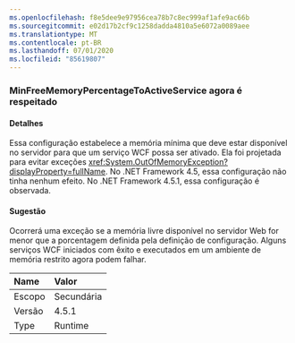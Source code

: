 ```yaml
---
ms.openlocfilehash: f8e5dee9e97956cea78b7c8ec999af1afe9ac66b
ms.sourcegitcommit: e02d17b2cf9c1258dadda4810a5e6072a0089aee
ms.translationtype: MT
ms.contentlocale: pt-BR
ms.lasthandoff: 07/01/2020
ms.locfileid: "85619807"
---
```

### <a name="minfreememorypercentagetoactiveservice-is-now-respected"></a>MinFreeMemoryPercentageToActiveService agora é respeitado

#### <a name="details"></a>Detalhes

Essa configuração estabelece a memória mínima que deve estar disponível no servidor para que um serviço WCF possa ser ativado. Ela foi projetada para evitar exceções <xref:System.OutOfMemoryException?displayProperty=fullName>. No .NET Framework 4.5, essa configuração não tinha nenhum efeito. No .NET Framework 4.5.1, essa configuração é observada.

#### <a name="suggestion"></a>Sugestão

Ocorrerá uma exceção se a memória livre disponível no servidor Web for menor que a porcentagem definida pela definição de configuração. Alguns serviços WCF iniciados com êxito e executados em um ambiente de memória restrito agora podem falhar.

| Name    | Valor       |
|:--------|:------------|
| Escopo   |Secundária|
|Versão|4.5.1|
|Type|Runtime|
